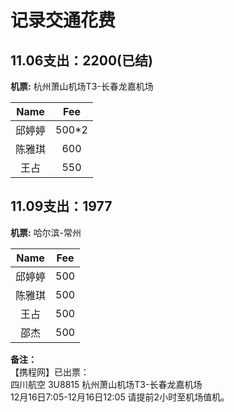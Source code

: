 # 记录交通花费

## 11.06支出：2200(已结)
   
**机票:** 杭州萧山机场T3-长春龙嘉机场

Name|Fee
:---:|:---:
邱婷婷|500*2
陈雅琪|600
王占  |550

## 11.09支出：1977
**机票:** 哈尔滨-常州

Name|Fee
:---:|:---:
邱婷婷|500
陈雅琪|500
王占  |500
邵杰  |500

**备注：**<br>
【携程网】已出票：<br>
四川航空 3U8815 杭州萧山机场T3-长春龙嘉机场<br>
12月16日7:05-12月16日12:05 请提前2小时至机场值机。
